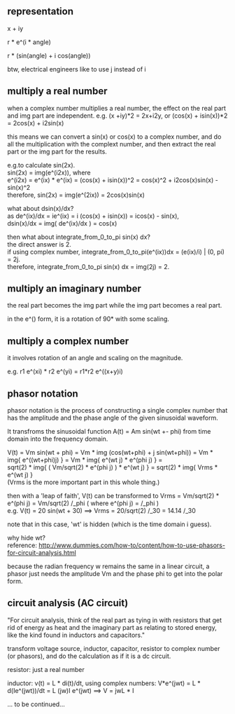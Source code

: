 representation
------------------

x + iy

r * e^(i * angle)

r * (sin(angle) + i cos(angle))

btw, electrical engineers like to use j instead of i


multiply a real number
-------------------------

when a complex number multiplies a real number, the effect on the real part and img part are independent. 
e.g. (x +iy)*2 = 2x+i2y, or (cos(x) + isin(x))*2 = 2cos(x) + i2sin(x)

this means we can convert a sin(x) or cos(x) to a complex number, and do all the multiplication with the complext number, and then extract the real part or the img part for the results.

e.g.to calculate sin(2x).  
sin(2x) = img(e^(i2x)), where  
e^(i2x) = e^(ix) * e^(ix) = (cos(x) + isin(x))^2 = cos(x)^2 + i2cos(x)sin(x) - sin(x)^2  
therefore, sin(2x) = img(e^(2ix)) = 2cos(x)sin(x)

what about dsin(x)/dx?  
as de^(ix)/dx = ie^(ix) = i (cos(x) + isin(x)) = icos(x) - sin(x),  
dsin(x)/dx = img( de^(ix)/dx ) = cos(x)

then what about integrate_from_0_to_pi sin(x) dx?  
the direct answer is 2.  
if using complex number, integrate_from_0_to_pi(e^(ix))dx = (e(ix)/i) | (0, pi) = 2j.  
therefore, integrate_from_0_to_pi sin(x) dx = img(2j) = 2.

multiply an imaginary number
----------------------------

the real part becomes the img part while the img part becomes a real part.

in the e^() form, it is a rotation of 90* with some scaling.


multiply a complex number
---------------------------

it involves rotation of an angle and scaling on the magnitude.

e.g. r1 e^(xi) * r2 e^(yi) = r1*r2 e^((x+y)i)

phasor notation
-------------------------

phasor notation is the process of constructing a single complex number that has the amplitude and the phase angle of the given sinusoidal waveform.

It transfroms the sinusoidal function A(t) = Am sin(wt +- phi) from time domain into the frequency domain.

V(t) = Vm sin(wt + phi) = Vm * img (cos(wt+phi) + j sin(wt+phi)) = Vm * img{ e^((wt+phi)j) } = Vm * img{ e^(wt j) * e^(phi j) } =  
sqrt(2) * img{ ( Vm/sqrt(2) * e^(phi j) ) * e^(wt j) } = sqrt(2) * img{ Vrms * e^(wt j) }  
(Vrms is the more important part in this whole thing.)  

then with a 'leap of faith', V(t) can be transformed to Vrms = Vm/sqrt(2) * e^(phi j) = Vm/sqrt(2) /_phi ( where e^(phi j) = /_phi )    
e.g. V(t) = 20 sin(wt + 30) ==> Vrms = 20/sqrt(2) /_30 = 14.14 /_30 

note that in this  case, 'wt' is hidden (which is the time domain i guess).

why hide wt?  
reference: http://www.dummies.com/how-to/content/how-to-use-phasors-for-circuit-analysis.html 

because the radian frequency w remains the same in a linear circuit, a phasor just needs the amplitude Vm and the phase phi to get into the polar form.


circuit analysis (AC circuit)
----------------------------

"For circuit analysis, think of the real part as tying in with resistors that get rid of energy as heat and the imaginary part as relating to stored energy, 
like the kind found in inductors and capacitors."

transform voltage source, inductor, capacitor, resistor to complex number (or phasors), and do the calculation as if it is a dc circuit.

resistor: just a real number

inductor: v(t) = L * di(t)/dt, using complex numbers: V*e^(jwt) = L * d(Ie^(jwt))/dt = L (jw)I e^(jwt) ==> V = jwL * I

... to be continued...
